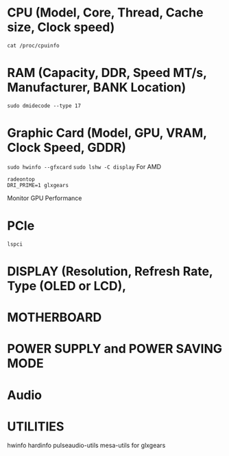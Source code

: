 # CPU (Model, Core, Thread, Cache size, Clock speed)

`cat /proc/cpuinfo`

# RAM (Capacity, DDR, Speed MT/s, Manufacturer, BANK Location)

`sudo dmidecode --type 17`

# Graphic Card (Model, GPU, VRAM, Clock Speed, GDDR)
`sudo hwinfo --gfxcard`
`sudo lshw -C display`
For AMD
```
radeontop
DRI_PRIME=1 glxgears
```

Monitor GPU Performance 

# PCIe

`lspci`

# DISPLAY (Resolution, Refresh Rate, Type (OLED or LCD), 

# MOTHERBOARD

# POWER SUPPLY and POWER SAVING MODE



# Audio

# UTILITIES
hwinfo
hardinfo
pulseaudio-utils
mesa-utils for glxgears
